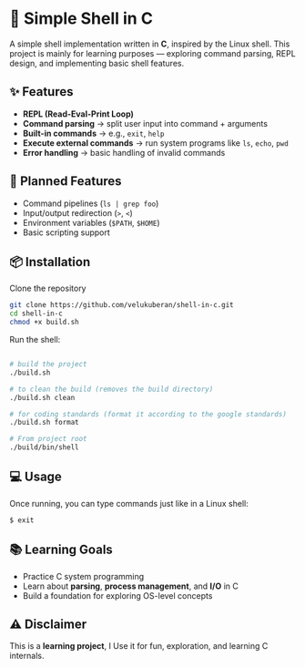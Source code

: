 # 🦀 Simple Shell in C

A simple shell implementation written in **C**, inspired by the Linux shell.
This project is mainly for learning purposes — exploring command parsing, REPL design, and implementing basic shell features.

## ✨ Features

* **REPL (Read-Eval-Print Loop)**
* **Command parsing** → split user input into command + arguments
* **Built-in commands** → e.g., `exit`, `help`
* **Execute external commands** → run system programs like `ls`, `echo`, `pwd`
* **Error handling** → basic handling of invalid commands

## 🚀 Planned Features

* Command pipelines (`ls | grep foo`)
* Input/output redirection (`>`, `<`)
* Environment variables (`$PATH`, `$HOME`)
* Basic scripting support

## 📦 Installation

Clone the repository

```bash
git clone https://github.com/velukuberan/shell-in-c.git
cd shell-in-c 
chmod +x build.sh 

```

Run the shell:

```bash

# build the project
./build.sh

# to clean the build (removes the build directory)
./build.sh clean

# for coding standards (format it according to the google standards)
./build.sh format

# From project root
./build/bin/shell
```

## 💻 Usage

Once running, you can type commands just like in a Linux shell:

```bash
$ exit
```

## 📚 Learning Goals

* Practice C system programming
* Learn about **parsing**, **process management**, and **I/O** in C
* Build a foundation for exploring OS-level concepts

## ⚠️ Disclaimer

This is a **learning project**, I Use it for fun, exploration, and learning C internals.
